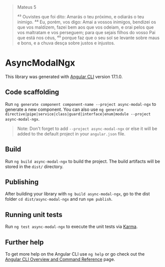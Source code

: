 > Mateus 5
>
> ⁴³ Ouvistes que foi dito: Amarás o teu próximo, e odiarás o teu inimigo. ⁴⁴ Eu, porém, vos digo: Amai a vossos inimigos, bendizei os que vos maldizem, fazei bem aos que vos odeiam, e orai pelos que vos maltratam e vos perseguem; para que sejais filhos do vosso Pai que está nos céus, ⁴⁵ porque faz que o seu sol se levante sobre maus e bons, e a chuva desça sobre justos e injustos.

# AsyncModalNgx

This library was generated with [Angular CLI](https://github.com/angular/angular-cli) version 17.1.0.

## Code scaffolding

Run `ng generate component component-name --project async-modal-ngx` to generate a new component. You can also use `ng generate directive|pipe|service|class|guard|interface|enum|module --project async-modal-ngx`.
> Note: Don't forget to add `--project async-modal-ngx` or else it will be added to the default project in your `angular.json` file. 

## Build

Run `ng build async-modal-ngx` to build the project. The build artifacts will be stored in the `dist/` directory.

## Publishing

After building your library with `ng build async-modal-ngx`, go to the dist folder `cd dist/async-modal-ngx` and run `npm publish`.

## Running unit tests

Run `ng test async-modal-ngx` to execute the unit tests via [Karma](https://karma-runner.github.io).

## Further help

To get more help on the Angular CLI use `ng help` or go check out the [Angular CLI Overview and Command Reference](https://angular.io/cli) page.
